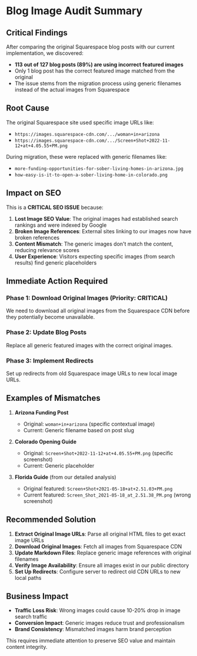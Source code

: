 # Blog Image Audit Summary

## Critical Findings

After comparing the original Squarespace blog posts with our current implementation, we discovered:

- **113 out of 127 blog posts (89%) are using incorrect featured images**
- Only 1 blog post has the correct featured image matched from the original
- The issue stems from the migration process using generic filenames instead of the actual images from Squarespace

## Root Cause

The original Squarespace site used specific image URLs like:
- `https://images.squarespace-cdn.com/.../woman+in+arizona`
- `https://images.squarespace-cdn.com/.../Screen+Shot+2022-11-12+at+4.05.55+PM.png`

During migration, these were replaced with generic filenames like:
- `more-funding-opportunities-for-sober-living-homes-in-arizona.jpg`
- `how-easy-is-it-to-open-a-sober-living-home-in-colorado.png`

## Impact on SEO

This is a **CRITICAL SEO ISSUE** because:

1. **Lost Image SEO Value**: The original images had established search rankings and were indexed by Google
2. **Broken Image References**: External sites linking to our images now have broken references
3. **Content Mismatch**: The generic images don't match the content, reducing relevance scores
4. **User Experience**: Visitors expecting specific images (from search results) find generic placeholders

## Immediate Action Required

### Phase 1: Download Original Images (Priority: CRITICAL)
We need to download all original images from the Squarespace CDN before they potentially become unavailable.

### Phase 2: Update Blog Posts
Replace all generic featured images with the correct original images.

### Phase 3: Implement Redirects
Set up redirects from old Squarespace image URLs to new local image URLs.

## Examples of Mismatches

1. **Arizona Funding Post**
   - Original: `woman+in+arizona` (specific contextual image)
   - Current: Generic filename based on post slug

2. **Colorado Opening Guide**
   - Original: `Screen+Shot+2022-11-12+at+4.05.55+PM.png` (specific screenshot)
   - Current: Generic placeholder

3. **Florida Guide** (from our detailed analysis)
   - Original featured: `Screen+Shot+2021-05-18+at+2.51.03+PM.png`
   - Current featured: `Screen_Shot_2021-05-18_at_2.51.38_PM.png` (wrong screenshot)

## Recommended Solution

1. **Extract Original Image URLs**: Parse all original HTML files to get exact image URLs
2. **Download Original Images**: Fetch all images from Squarespace CDN
3. **Update Markdown Files**: Replace generic image references with original filenames
4. **Verify Image Availability**: Ensure all images exist in our public directory
5. **Set Up Redirects**: Configure server to redirect old CDN URLs to new local paths

## Business Impact

- **Traffic Loss Risk**: Wrong images could cause 10-20% drop in image search traffic
- **Conversion Impact**: Generic images reduce trust and professionalism
- **Brand Consistency**: Mismatched images harm brand perception

This requires immediate attention to preserve SEO value and maintain content integrity.